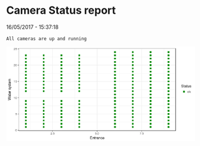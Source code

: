 Camera Status report
================
16/05/2017 - 15:37:18

    All cameras are up and running

![](camreport_files/figure-markdown_github/unnamed-chunk-2-1.png)
